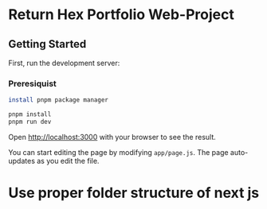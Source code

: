 # Return Hex Portfolio Web-Project
## Getting Started

First, run the development server:

### Preresiquist 
```bash
install pnpm package manager
```

```bash
pnpm install
pnpm run dev
```

Open [http://localhost:3000](http://localhost:3000) with your browser to see the result.

You can start editing the page by modifying `app/page.js`. The page auto-updates as you edit the file.


# Use proper folder structure of next js
